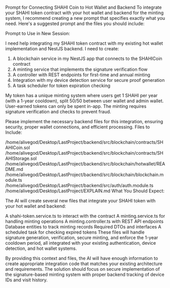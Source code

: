 Prompt for Connecting SHAHI Coin to Hot Wallet and Backend
To integrate your SHAHI token contract with your hot wallet and backend for the minting system, I recommend creating a new prompt that specifies exactly what you need. Here's a suggested prompt and the files you should include:

Prompt to Use in New Session:

I need help integrating my SHAHI token contract with my existing hot wallet implementation and NestJS backend. I need to create:

1. A blockchain service in my NestJS app that connects to the SHAHICoin contract
2. A minting service that implements the signature verification flow
3. A controller with REST endpoints for first-time and annual minting
4. Integration with my device detection service for secure proof generation
5. A task scheduler for token expiration checking

My token has a unique minting system where users get 1 SHAHI per year (with a 1-year cooldown), split 50/50 between user wallet and admin wallet. User-earned tokens can only be spent in-app. The minting requires signature verification and checks to prevent fraud.

Please implement the necessary backend files for this integration, ensuring security, proper wallet connections, and efficient processing.
Files to Include:

/home/alivegod/Desktop/LastProject/backend/src/blockchain/contracts/SHAHICoin.sol
/home/alivegod/Desktop/LastProject/backend/src/blockchain/contracts/SHAHIStorage.sol
/home/alivegod/Desktop/LastProject/backend/src/blockchain/hotwallet/README.md
/home/alivegod/Desktop/LastProject/backend/src/blockchain/blockchain.module.ts
/home/alivegod/Desktop/LastProject/backend/src/auth/auth.module.ts
/home/alivegod/Desktop/LastProject/EXPLAIN.md
What You Should Expect:

The AI will create several new files that integrate your SHAHI token with your hot wallet and backend:

A shahi-token.service.ts to interact with the contract
A minting.service.ts for handling minting operations
A minting.controller.ts with REST API endpoints
Database entities to track minting records
Required DTOs and interfaces
A scheduled task for checking expired tokens
These files will handle signature generation, verification, secure minting, and enforce the 1-year cooldown period, all integrated with your existing authentication, device detection, and hot wallet systems.

By providing this context and files, the AI will have enough information to create appropriate integration code that matches your existing architecture and requirements. The solution should focus on secure implementation of the signature-based minting system with proper backend tracking of device IDs and visit history.